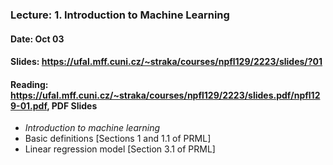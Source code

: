 ### Lecture: 1. Introduction to Machine Learning
#### Date: Oct 03
#### Slides: https://ufal.mff.cuni.cz/~straka/courses/npfl129/2223/slides/?01
#### Reading: https://ufal.mff.cuni.cz/~straka/courses/npfl129/2223/slides.pdf/npfl129-01.pdf, PDF Slides

- _Introduction to machine learning_
- Basic definitions [Sections 1 and 1.1 of PRML]
- Linear regression model [Section 3.1 of PRML]
